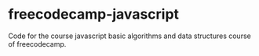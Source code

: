# freecodecamp-javascript
Code for the course javascript basic algorithms and data structures course of freecodecamp.
